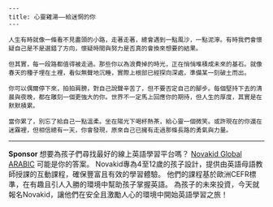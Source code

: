 ```jekyll
---
title: 心靈雞湯——給迷惘的你
---

人生有時就像一條看不見盡頭的小路，走著走著，總會遇到一點風沙，一點泥濘。有時我們會懷疑自己是不是選錯了方向，懷疑時間與努力是否真的會換來想要的結果。

但其實，每一段路都值得被走過。那些你以為浪費掉的時光，正在悄悄堆積成未來的基石。就像春天的種子埋在土裡，看似無聲地沉睡，實際上根部已經探向深處，準備某一刻破土而出。

你可以偶爾停下來，拍拍肩膀，對自己說聲辛苦了，但不要否定自己的腳步。每個堅持下去的清晨與夜晚，都在雕刻一個更強大的你。世界不一定馬上回應你的期待，但人生的厚度，其實是在默默積累。

當你累了，別忘了給自己一點溫柔。坐在陽光下喝杯熱茶，給心靈一個微笑。或許現在的你還在迷霧裡，但相信總有一天，你會發現，原來自己已擁有走過那條長路的勇氣與力量。
```



---

**Sponsor**
想要為孩子們尋找最好的線上英語學習平台嗎？ [Novakid Global ARABIC](https://pollinations.ai/redirect-nexad/Bqozk2DI?user_id=36901823) 可能是你的答案。 Novakid專為4至12歲的孩子設計，提供由英語母語教師授課的互動課程，確保豐富且有效的學習體驗。 他們的課程基於歐洲CEFR標準，在有趣且引人入勝的環境中幫助孩子掌握英語。 為孩子的未來投資，今天就報名Novakid，讓他們在安全且激勵人心的環境中開始英語學習之旅！